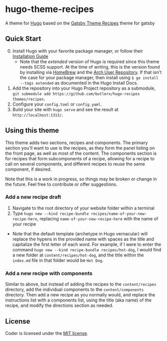 # hugo-theme-recipes

A theme for [Hugo](https://gohugo.io/) based on the
[Gatsby Theme Recipes](https://github.com/mariiinda/gatsby-theme-recipes) theme
for gatsby

## Quick Start

0. Install Hugo with your favorite package manager, or follow their
   [Installation Guide](https://gohugo.io/getting-started/installing/)
   - Note that the _extended_ version of Hugo is required since this theme needs
     SCSS support. At the time of writing, this is the version found by
     installing via
     [HomeBrew](https://github.com/Homebrew/homebrew-core/blob/master/Formula/hugo.rb)
     and the
     [Arch User Repository](https://www.archlinux.org/packages/community/x86_64/hugo/).
     If that isn't the case for your package manager, then install using
     `$ go install --tags extended` as documented in the Hugo Install Docs.
1. Add the repository into your Hugo Project repository as a submodule,
   `git submodule add https://github.com/butlerx/hugo-recipes themes/recipes`.
2. Configure your `config.toml` or `config.yaml`.
3. Build your site with `hugo serve` and see the result at
   `http://localhost:1313/`.

## Using this theme

This theme adds two sections, recipes and components. The primary section you'll
want to use is the recipes, as they form the panel listing on the front page, as
well as most of the content. The components section is for recipes that form
subcomponents of a recipe, allowing for a recipe to call on several components,
and different recipes to reuse the same component, if desired.

Note that this is a work in progress, so things may be broken or change in the
future. Feel free to contribute or offer suggestions.

### Add a new recipe draft

1. Navigate to the root directory of your website folder within a terminal
2. Type `hugo new --kind recipe-bundle recipes/name-of-your-new-recipe-here`,
   replacing `name-of-your-new-recipe-here` with the name of your recipe

- Note that the default template (archetype in Hugo vernacular) will replace the
  hypens in the provided name with spaces as the title and capitalize the first
  letter of each word. For example, if I were to enter the command
  `hugo new --kind recipe-bundle recipes/hot-dog`, I would find a new folder at
  `content/recipes/hot-dog`, and the title within the `index.md` file in that
  folder would be `Hot Dog`.

### Add a new recipe with components

Similar to above, but instead of adding the recipes to the `content/recipes`
directory, add the individual components to the `content/components` directory.
Then add a new recipe as you normally would, and replace the instructions list
with a components list, using the title (aka name) of the recipe, and modify the
directions section as needed.

## License

Coder is licensed under the
[MIT license](https://github.com/butlerx/hugo-recipes/blob/master/LICENSE.md).
